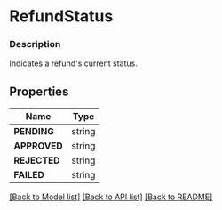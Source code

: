 # RefundStatus


### Description

Indicates a refund's current status.

## Properties
Name | Type
------------ | -------------
**PENDING** | string
**APPROVED** | string
**REJECTED** | string
**FAILED** | string

[[Back to Model list]](../README.md#documentation-for-models) [[Back to API list]](../README.md#documentation-for-api-endpoints) [[Back to README]](../README.md)


